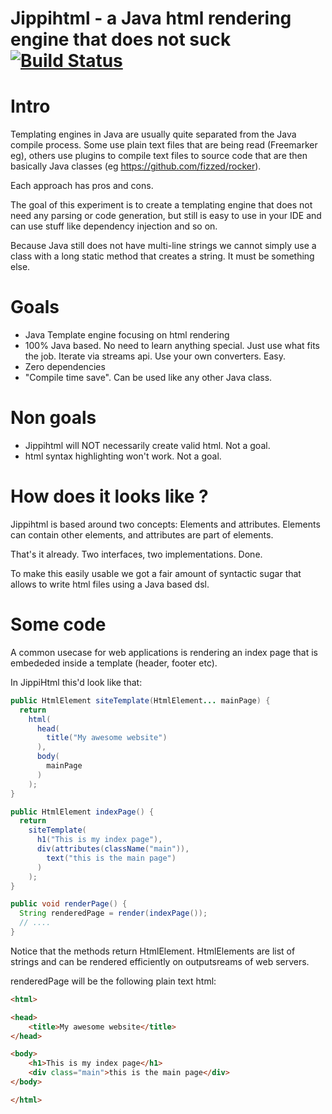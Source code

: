 # Jippihtml - a Java html rendering engine that does not suck [![Build Status](https://api.travis-ci.org/r10r-org/jippihtml.svg)](https://travis-ci.org/r10r-org/jippihtml)

# Intro

Templating engines in Java are usually quite separated from the Java compile
process. Some use plain text files that are being read (Freemarker eg), others
use plugins to compile text files to source code that are then basically Java
classes (eg https://github.com/fizzed/rocker).

Each approach has pros and cons.

The goal of this experiment is to create a templating engine that does not need
any parsing or code generation, but still is easy to use in your IDE and can
use stuff like dependency injection and so on.

Because Java still does not have multi-line strings we cannot simply use
a class with a long static method that creates a string. It must be something else.

# Goals

 - Java Template engine focusing on html rendering 
 - 100% Java based. No need to learn anything special. Just use
   what fits the job. Iterate via streams api. Use your own converters. Easy.
 - Zero dependencies
 - "Compile time save". Can be used like any other Java class.

# Non goals

 - Jippihtml will NOT necessarily create valid html. Not a goal.
 - html syntax highlighting won't work. Not a goal.

# How does it looks like ?

Jippihtml is based around two concepts: Elements and attributes. Elements can
contain other elements, and attributes are part of elements.

That's it already. Two interfaces, two implementations. Done.

To make this easily usable we got a fair amount of syntactic sugar that
allows to write html files using a Java based dsl.

# Some code

A common usecase for web applications is rendering an index page that is embededed
inside a template (header, footer etc).

In JippiHtml this'd look like that:

```java
public HtmlElement siteTemplate(HtmlElement... mainPage) {
  return 
    html(
      head(
        title("My awesome website")
      ),
      body(
        mainPage
      )
    );
}

public HtmlElement indexPage() {
  return 
    siteTemplate(
      h1("This is my index page"),
      div(attributes(className("main")),
        text("this is the main page")
      )
    );
}

public void renderPage() {
  String renderedPage = render(indexPage());
  // ....
}
 ```

Notice that the methods return HtmlElement. HtmlElements are list of strings
and can be rendered efficiently on outputsreams of web servers.


renderedPage will be the following plain text html:

```html
<html>

<head>
    <title>My awesome website</title>
</head>

<body>
    <h1>This is my index page</h1>
    <div class="main">this is the main page</div>
</body>

</html>
```






 

